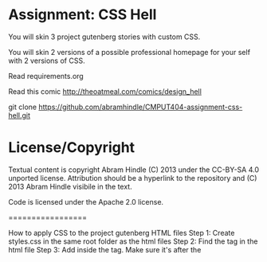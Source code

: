 Assignment: CSS Hell
====================

You will skin 3 project gutenberg stories with custom CSS.

You will skin 2 versions of a possible professional homepage for your
self with 2 versions of CSS.

Read requirements.org

Read this comic http://theoatmeal.com/comics/design_hell

git clone https://github.com/abramhindle/CMPUT404-assignment-css-hell.git

License/Copyright
=================

Textual content is copyright Abram Hindle (C) 2013 under the CC-BY-SA
4.0 unported license. Attribution should be a hyperlink to the
repository and (C) 2013 Abram Hindle visibile in the text.

Code is licensed under the Apache 2.0 license.

=================

How to apply CSS to the project gutenberg HTML files
Step 1: Create styles.css in the same root folder as the html files
Step 2: Find the <head> tag in the html file
Step 3: Add <link rel="stylesheet" href="styles.css"> inside the <head> tag. Make sure it's after the <style> tag so it overwrites its original style. 
Step 4: Modify styles.css and you should see your changes 
